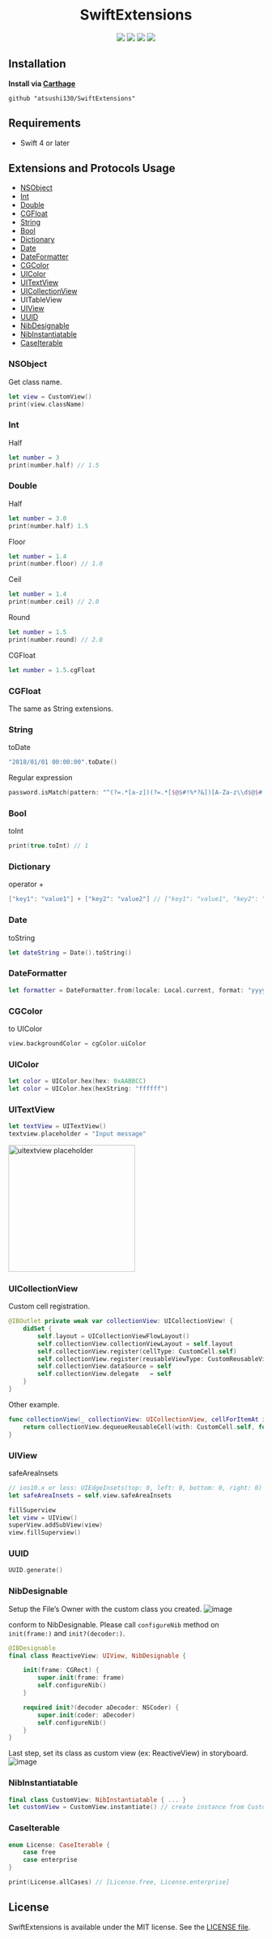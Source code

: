 <p align="center">
    <h1 align="center">SwiftExtensions</h1>
</p1>

<p align="center">
    <a href="https://github.com/atsushi130/SwiftExtensions.git"><img src="https://img.shields.io/badge/Swift-SwiftExtensions-3B5998.svg"></a> 
    <img src="https://img.shields.io/badge/Swift-4-ffac45.svg">
    <a href="./license"><img src="https://img.shields.io/badge/License-MIT-d94c32.svg"></a>
    <img src="https://img.shields.io/badge/Carthage-v1.0.3-7ec9d9.svg">
</p>

## Installation
**Install via [Carthage](https://github.com/Carthage/Carthage)**
```
github "atsushi130/SwiftExtensions"
```

## Requirements
- Swift 4 or later

## Extensions and Protocols Usage
- [NSObject](#nsobject)
- [Int](#int)
- [Double](#double)
- [CGFloat](#cgfloat)
- [String](#string)
- [Bool](#bool)
- [Dictionary](#dictionary)
- [Date](#date)
- [DateFormatter](#dateformatter)
- [CGColor](#cgcolor)
- [UIColor](#uicolor)
- [UITextView](#uitextview)
- [UICollectionView](#uicollectionview)
- UITableView
- [UIView](#uiview)
- [UUID](#uuid)
- [NibDesignable](#nibdesignable)
- [NibInstantiatable](#nibinstantiatable)
- [CaseIterable](#caseiterable)

### NSObject
Get class name.
```swift
let view = CustomView()
print(view.className)
```

### Int
Half
```swift
let number = 3
print(number.half) // 1.5
```

### Double
Half
```swift
let number = 3.0
print(number.half) 1.5
```

Floor
```swift
let number = 1.4
print(number.floor) // 1.0
```

Ceil
```swift
let number = 1.4
print(number.ceil) // 2.0
```

Round
```swift
let number = 1.5
print(number.round) // 2.0
```

CGFloat
```swift
let number = 1.5.cgFloat
```

### CGFloat
The same as String extensions.

### String
toDate
```swift
"2018/01/01 00:00:00".toDate()
```

Regular expression
```swift
password.isMatch(pattern: "^(?=.*[a-z])(?=.*[$@$#!%*?&])[A-Za-z\\d$@$#!%*?&]{8,}$")
```

### Bool
toInt
```swift
print(true.toInt) // 1
```

### Dictionary
operator +
```swift
["key1": "value1"] + ["key2": "value2"] // ["key1": "value1", "key2": "vaule2"]
```

### Date
toString
```swift
let dateString = Date().toString()
```

### DateFormatter
```swift
let formatter = DateFormatter.from(locale: Local.current, format: "yyyy/MM/dd HH:mm:ss")
```

### CGColor
to UIColor
```swift
view.backgroundColor = cgColor.uiColor
```

### UIColor
```swift
let color = UIColor.hex(hex: 0xAABBCC)
let color = UIColor.hex(hexString: "ffffff")
```

### UITextView
```swift
let textView = UITextView()
textview.placeholder = "Input message"
```
<img width="250" alt="uitextview placeholder" src="https://user-images.githubusercontent.com/11363154/34513458-b9d00aa4-f0ab-11e7-9986-1d87ad01bb42.png">

### UICollectionView
Custom cell registration.
```swift
@IBOutlet private weak var collectionView: UICollectionView! {
    didSet {
        self.layout = UICollectionViewFlowLayout()
        self.collectionView.collectionViewLayout = self.layout
        self.collectionView.register(cellType: CustomCell.self)
        self.collectionView.register(reusableViewType: CustomReusableView.self)
        self.collectionView.dataSource = self
        self.collectionView.delegate   = self
    }
}
```

Other example.
```swift
func collectionView(_ collectionView: UICollectionView, cellForItemAt indexPath: IndexPath) -> UICollectionViewCell {
    return collectionView.dequeueReusableCell(with: CustomCell.self, for: indexPath)
}
```

### UIView
safeAreaInsets
```swift
// ios10.x or less: UIEdgeInsets(top: 0, left: 0, bottom: 0, right: 0)
let safeAreaInsets = self.view.safeAreaInsets
```

```swift
fillSuperview
let view = UIView()
superView.addSubView(view)
view.fillSuperview()

```

### UUID
```swift
UUID.generate()
```

### NibDesignable
Setup the File’s Owner with the custom class you created.
![image](https://user-images.githubusercontent.com/11363154/34498505-40ecd376-f045-11e7-9f54-6173a39248c3.png)

conform to NibDesignable. Please call `configureNib` method on `init(frame:)` and `init?(decoder:)`.
```swift
@IBDesignable
final class ReactiveView: UIView, NibDesignable {

    init(frame: CGRect) {
        super.init(frame: frame)
        self.configureNib()
    }

    required init?(decoder aDecoder: NSCoder) {
        super.init(coder: aDecoder)
        self.configureNib()
    }
}
```

Last step, set its class as custom view (ex: ReactiveView) in storyboard.
![image](https://user-images.githubusercontent.com/11363154/34498849-bfe3d174-f046-11e7-94b8-b7184dc2fe69.png)

### NibInstantiatable
```swift
final class CustomView: NibInstantiatable { ... }
let customView = CustomView.instantiate() // create instance from CustomView.Xib
```

### CaseIterable
```swift
enum License: CaseIterable {
    case free
    case enterprise
}

print(License.allCases) // [License.free, License.enterprise]
```

## License
SwiftExtensions is available under the MIT license. See the [LICENSE file](https://github.com/atsushi130/SwiftExtensions/blob/master/license).
